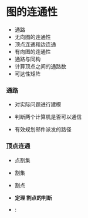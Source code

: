 # 图的连通性

*   通路
*   无向图的连通性
*   顶点连通和边连通
*   有向图的连通性
*   通路与同构
*   计算顶点之间的通路数
*   可达性矩阵

### 通路

*   对实际问题进行建模

*   判断两个计算机是否可以通信
*   有效规划邮件派发的路径 



### 顶点连通

*   点割集

*   割集

*   割点

*   **定理 割点的判断** 

*   : 

    